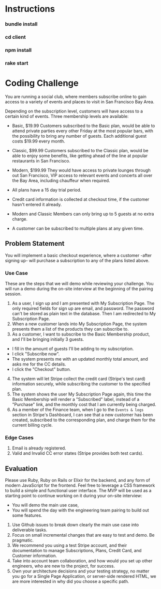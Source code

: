 # Instructions

### bundle install
### cd client
### npm install
### rake start

# Coding Challenge

You are running a social club, where members subscribe online to gain access to
a variety of events and places to visit in San Francisco Bay Area.

Depending on the subscription level, customers will have access to a certain
kind of events. Three membership levels are available:
  - Basic, $19.99
    Customers subscribed to the Basic plan, would be able to attend private parties
    every other Friday at the most popular bars, with the possibility to bring any number of guests.
    Each additional guest costs $19.99 every month.
  - Classic, $99.99
    Customers subscribed to the Classic plan, would be able to enjoy
    some benefits, like getting ahead of the line at popular restaurants in San Francisco.    
  - Modern, $199.99
    They would have access to private lounges through out San Francisco, VIP access to relevant
    events and concerts all over the Bay Area, including chauffeur when required.

- All plans have a 15 day trial period.
- Credit card information is collected at checkout time, if the customer hasn't entered it already.
- Modern and Classic Members can only bring up to 5 guests at no extra charge.
- A customer can be subscribed to multiple plans at any given time.

## Problem Statement

You will implement a basic checkout experience, where a customer -after signing up- will
purchase a subscription to any of the plans listed above.

### Use Case

These are the steps that we will demo while reviewing your challenge. You will run a demo during the on-site interview at the beginning of the pairing session.

1. As a user, I sign up and I am presented with My Subscription Page. The only required
fields for sign up are email, and password. The password can't be stored as plain text in the database. Then I am redirected to My Subscription Page.
2. When a new customer lands into My Subscription Page, the system presents them a list of
the products they can subscribe to.
3. As a customer, I want to subscribe to the Basic Membership product, and I'll be bringing initially 3 guests.
  - I fill in the amount of guests I'll be adding to my subscription.
  - I click "Subscribe now".
  - The system presents me with an updated monthly total amount, and asks me for the CC details.
  - I click the "Checkout" button.
4. The system will let Stripe collect the credit card (Stripe's test card) information securely, while subscribing the customer to the specified plan.
5. The system shows the user My Subscription Page again, this time the Basic Membership will render a "Subscribed" label, instead of a "Purchase" link, and the monthly cost that I am currently being charged.
6. As a member of the Finance team, when I go to the `Events & logs` section in Stripe's Dashboard,
I can see that a new customer has been created, subscribed to the corresponding plan, and charge them
for the current billing cycle.

### Edge Cases
1. Email is already registered.
2. Valid and Invalid CC error states (Stripe provides both test cards).

## Evaluation

Please use Ruby, Ruby on Rails or Elixir for the backend, and any form of modern JavaScript for the frontend. Feel free to leverage a CSS framework to build a simple and functional user interface.
The MVP will be used as a starting point to continue working on it during your on-site interview:
  - You will demo the main use case,
  - You will spend the day with the engineering team pairing to build out some features.

1. Use Github issues to break down clearly the main use case into deliverable tasks.  
2. Focus on small incremental changes that are easy to test and demo. Be pragmatic.
3. We recommend you using a test Stripe account, and their documentation to manage Subscriptions, Plans, Credit Card, and Customer information.
4. Take into account team collaboration, and how would you set up other engineers, who are new to the project, for success.
5. Own your architecture decisions and your testing strategy, no matter you go for a Single Page Application, or server-side rendered HTML, we are more interested in why did you choose a specific path.